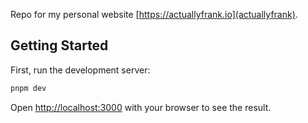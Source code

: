 Repo for my personal website [https://actuallyfrank.io](actuallyfrank).

## Getting Started

First, run the development server:

```bash
pnpm dev
```

Open [http://localhost:3000](http://localhost:3000) with your browser to see the result.
